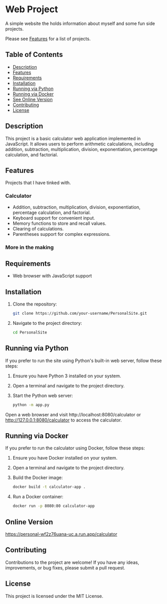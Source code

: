 # Web Project

A simple website the holds information about myself and some fun side projects.

Please see [Features](#features) for a list of projects.

## Table of Contents

- [Description](#description)
- [Features](#features)
- [Requirements](#requirements)
- [Installation](#installation)
- [Running via Python](#running-via-python)
- [Running via Docker](#running-via-docker)
- [See Online Version]()
- [Contributing](#contributing)
- [License](#license)

## Description

This project is a basic calculator web application implemented in JavaScript. It allows users to perform arithmetic calculations, including addition, subtraction, multiplication, division, exponentiation, percentage calculation, and factorial.

## Features

Projects that I have tinked with.

### Calculator

- Addition, subtraction, multiplication, division, exponentiation, percentage calculation, and factorial.
- Keyboard support for convenient input.
- Memory functions to store and recall values.
- Clearing of calculations.
- Parentheses support for complex expressions.

### More in the making

## Requirements

- Web browser with JavaScript support

## Installation

1. Clone the repository:

   ```bash
   git clone https://github.com/your-username/PersonalSite.git

2. Navigate to the project directory:
    
    ```bash
    cd PersonalSite

## Running via Python

If you prefer to run the site using Python's built-in web server, follow these steps:

1. Ensure you have Python 3 installed on your system.

2. Open a terminal and navigate to the project directory.

3. Start the Python web server:

    ```bash
    python -m app.py

Open a web browser and visit http://localhost:8080/calculator or http://127.0.0.1:8080/calculator to access the calculator.

## Running via Docker

If you prefer to run the calculator using Docker, follow these steps:

1. Ensure you have Docker installed on your system.

2. Open a terminal and navigate to the project directory.

3. Build the Docker image:

    ```bash
    docker build -t calculator-app .

4. Run a Docker container:

    ```bash
    docker run -p 8080:80 calculator-app

## Online Version
https://personal-wf2z76uana-uc.a.run.app/calculator

## Contributing 

Contributions to the project are welcome! If you have any ideas, improvements, or bug fixes, please submit a pull request.

## License

This project is licensed under the MIT License.